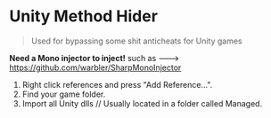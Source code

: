 # Unity Method Hider

> Used for bypassing some shit anticheats for Unity games




**Need a Mono injector to inject!**  such as ---> https://github.com/warbler/SharpMonoInjector




1. Right click references and press "Add Reference...".
2. Find your game folder.
3. Import all Unity dlls // Usually located in a folder called Managed.
